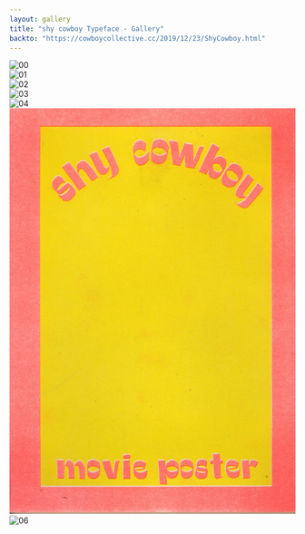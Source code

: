 ```yaml
---
layout: gallery
title: "shy cowboy Typeface - Gallery"
backto: "https://cowboycollective.cc/2019/12/23/ShyCowboy.html"
---
```

![00](https://raw.githubusercontent.com/CowboyCollective/shy-cowboy/master/Lara.jpeg)<br>
![01](https://raw.githubusercontent.com/CowboyCollective/shy-cowboy/master/Lara-01.jpeg)<br>
![02](https://raw.githubusercontent.com/CowboyCollective/shy-cowboy/master/Lara-02.jpeg)<br>
![03](https://raw.githubusercontent.com/CowboyCollective/shy-cowboy/master/Lara-03.jpeg)<br>
![04](https://raw.githubusercontent.com/CowboyCollective/shy-cowboy/master/Lara-04.jpeg)<br>
![05](https://raw.githubusercontent.com/CowboyCollective/shy-cowboy/master/Lara-05.jpeg)<br>
![06](https://raw.githubusercontent.com/CowboyCollective/shy-cowboy/master/Lara-06.jpeg)<br>
